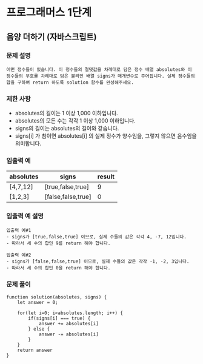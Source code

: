 # 프로그래머스 1단계
## 음양 더하기 (자바스크립트)  

### 문제 설명
```어떤 정수들이 있습니다. 이 정수들의 절댓값을 차례대로 담은 정수 배열 absolutes와 이 정수들의 부호를 차례대로 담은 불리언 배열 signs가 매개변수로 주어집니다. 실제 정수들의 합을 구하여 return 하도록 solution 함수를 완성해주세요.```

### 제한 사항
- absolutes의 길이는 1 이상 1,000 이하입니다.
- absolutes의 모든 수는 각각 1 이상 1,000 이하입니다.
- signs의 길이는 absolutes의 길이와 같습니다.
- signs[i] 가 참이면 absolutes[i] 의 실제 정수가 양수임을, 그렇지 않으면 음수임을 의미합니다.


### 입출력 예   
| absolutes | signs | result  
| ------- | -------- | --------
| [4,7,12] | [true,false,true] | 9
| [1,2,3] | [false,false,true] | 0

### 입출력 예 설명  
```
입출력 예#1
- signs가 [true,false,true] 이므로, 실제 수들의 값은 각각 4, -7, 12입니다.
- 따라서 세 수의 합인 9를 return 해야 합니다.

입출력 예#2
- signs가 [false,false,true] 이므로, 실제 수들의 값은 각각 -1, -2, 3입니다.
- 따라서 세 수의 합인 0을 return 해야 합니다.
```   
 
### 문제 풀이    
```
function solution(absolutes, signs) {
    let answer = 0;
    
    for(let i=0; i<absolutes.length; i++) {
        if(signs[i] === true) {
            answer += absolutes[i]
        } else {
            answer -= absolutes[i]
        }
    }
    return answer
}
```
